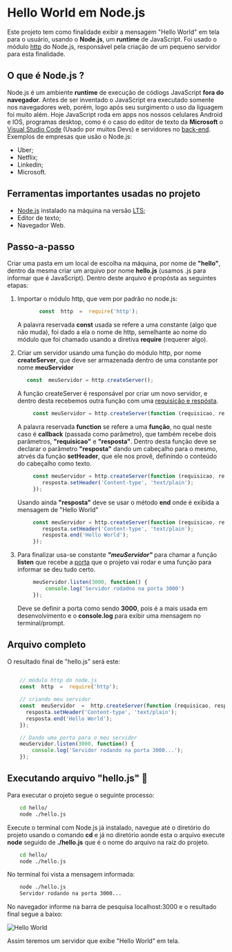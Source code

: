 #   Hello World em Node.js

Este projeto tem como finalidade exibir a mensagem "Hello World" em tela para o usuário, usando o **Node.js**, um **runtime** de JavaScript. Foi usado o módulo [http](https://www.luiztools.com.br/post/http-para-programadores-node-js/) do Node.js, responsável pela criação de um pequeno servidor para esta finalidade.

## O que é Node.js ?

Node.js é um ambiente **runtime** de execução de códiogs JavaScript **fora do navegador**. Antes de ser inventado o JavaScript era executado somente nos navegadores web, porém, logo após seu surgimento o uso da liguagem foi muito além. 
Hoje JavaScript roda em apps nos nossos celulares Android e IOS, programas desktop, como é o caso do editor de texto da **Microsoft** o [Visual Studio Code](https://code.visualstudio.com/) (Usado por muitos Devs) e servidores no [back-end](https://www.digitalhouse.com/br/blog/back-end-o-que-e-para-que-serve-e-como-aprender).
Exemplos de empresas que usão o Node.js:

- Uber;
- Netflix;
- Linkedin;
- Microsoft.

## Ferramentas importantes usadas no projeto 

- [Node.js](https://nodejs.org/en/) instalado na máquina na versão [LTS](https://pt.wikipedia.org/wiki/Suporte_de_longo_prazo);
- Editor de texto;
- Navegador Web.

## Passo-a-passo

Criar uma pasta em um local de escolha na  máquina, por nome de **"hello"**, dentro da mesma criar um arquivo por nome **hello.js** (usamos .js para informar que é JavaScript). Dentro deste arquivo é propósta as seguintes etapas:

 1.  Importar o módulo http, que vem por padrão no node.js: 
 
	 ```js 
			const  http  =  require('http');	  
	 ```
	 A palavra reservada **const** usada se refere a uma constante (algo que não muda), foi dado a ela o nome de http, semelhante ao nome do módulo que foi chamado usando a diretiva **require** (requerer algo). 
	 
2. Criar um servidor usando uma função do módulo http, por nome **createServer**, que deve ser armazenada dentro de uma constante por nome **meuServidor**

	 ``` js 
		const  meuServidor = http.createServer();	  
	 ```
      
    A função createServer é responsável por criar um novo servidor, e dentro desta recebemos outra função com uma [requisição e respósta](https://developer.mozilla.org/pt-BR/docs/Web/HTTP/Overview#:~:text=As%20mensagens%20enviadas%20pelo%20cliente,chamadas%20de%20respostas%20(responses)).
    
	```js 
		 const meuServidor = http.createServer(function (requisicao, resposta) {});
	```

     A palavra reservada **function** se refere a uma **função**, no qual neste caso é **callback** (passada como parâmetro), que também recebe dois parâmetros, **"requisicao"**  e **"resposta"**. Dentro desta função deve se declarar o parâmetro **"resposta"** dando um cabeçalho para o mesmo, atrvés da função **setHeader**, que ele nos provê, definindo o conteúdo do cabeçalho como texto.

	```js 
		 const meuServidor = http.createServer(function (requisicao, resposta) {
			resposta.setHeader('Content-type', 'text/plain');
		 });
	```
   Usando ainda **"resposta"** deve se usar o método **end** onde é exibida a mensagem de "Hello World"
	
	```js 
		 const meuServidor = http.createServer(function (requisicao, resposta) {
			resposta.setHeader('Content-type', 'text/plain');
			resposta.end('Hello World');
		 });	
	```
	 
3. Para finalizar usa-se constante ***"meuServidor"*** para chamar a função **listen** que recebe a <a  href="https://pt.wikipedia.org/wiki/Porta_(redes_de_computadores)">porta</a> que o projeto vai rodar e uma função para informar se deu tudo certo.
   
   ```js 
		meuServidor.listen(3000, function() {
			console.log('Servidor rodadno na porta 3000')
		});
	```
    Deve se definir a porta como sendo **3000**, pois é a mais usada em desenvolvimento e o **console.log** para exibir uma mensagem no terminal/prompt.


## Arquivo completo

O resultado final de "hello.js" será este:

```js 
			
    // módulo http do node.js
	const  http  =  require('http');

	// criando meu servidor
	const  meuServidor  =  http.createServer(function (requisicao, resposta) {
	  resposta.setHeader('Content-type', 'text/plain');
	  resposta.end('Hello World');
	});

	// Dando uma porta para o meu servidor
	meuServidor.listen(3000, function() {
		console.log('Servidor rodando na porta 3000...');
	});

```

## Executando arquivo "hello.js" 🚀

  
Para executar o projeto segue o seguinte processo: 

```bash     
	cd hello/
	node ./hello.js 
```

   Execute o terminal com Node.js já instalado, navegue até o diretório do projeto usando o comando **cd** e já no diretório aonde esta o arquivo execute **node** seguido de **./hello.js** que é o nome do arquivo na raiz do projeto.

```bash     
	cd hello/
	node ./hello.js 
```
   No terminal foi vista a mensagem informada:
   
```bash
	node ./hello.js
	Servidor rodando na porta 3000...
```

No navegador informe na barra de pesquisa localhost:3000 e o resultado final segue a baixo:

  



![Hello World](https://flaviocopes.com/docker-node-container-example/Screen%20Shot%202020-07-05%20at%2011.30.33.png)

Assim teremos um servidor que exibe "Hello World" em tela.